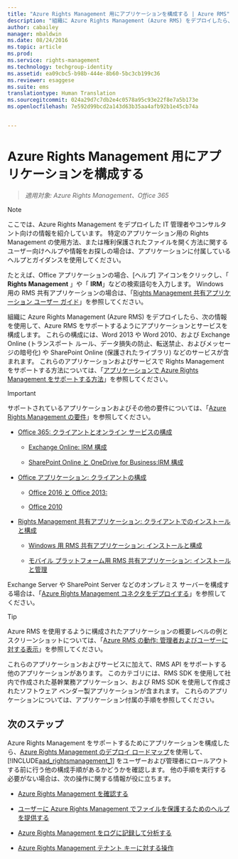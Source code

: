 ```yaml
---
title: "Azure Rights Management 用にアプリケーションを構成する | Azure RMS"
description: "組織に Azure Rights Management (Azure RMS) をデプロイしたら、次の情報を使用して、Azure RMS をサポートするようにアプリケーションとサービスを構成します。 これらの構成には、Word 2013 や Word 2010、および Exchange Online (トランスポート ルール、データ損失の防止、転送禁止、およびメッセージの暗号化) や SharePoint Online (保護されたライブラリ) などのサービスが含まれます。"
author: cabailey
manager: mbaldwin
ms.date: 08/24/2016
ms.topic: article
ms.prod: 
ms.service: rights-management
ms.technology: techgroup-identity
ms.assetid: ea09cbc5-b98b-444e-8b60-5bc3cb199c36
ms.reviewer: esaggese
ms.suite: ems
translationtype: Human Translation
ms.sourcegitcommit: 024a29d7c7db2e4c0578a95c93e22f8e7a5b173e
ms.openlocfilehash: 7e592d99bcd2a143d63b35aa4afb92b1e45cb74a


---
```


# Azure Rights Management 用にアプリケーションを構成する

>*適用対象: Azure Rights Management、Office 365*

> [!NOTE]
> ここでは、Azure Rights Management をデプロイした IT 管理者やコンサルタント向けの情報を紹介しています。 特定のアプリケーション用の Rights Management の使用方法、または権利保護されたファイルを開く方法に関するユーザー向けヘルプや情報をお探しの場合は、アプリケーションに付属しているヘルプとガイダンスを使用してください。
>
> たとえば、Office アプリケーションの場合、[ヘルプ] アイコンをクリックし、「 **Rights Management** 」や「 **IRM**」などの検索語句を入力します。 Windows 用の RMS 共有アプリケーションの場合は、「[Rights Management 共有アプリケーション ユーザー ガイド](../rms-client/sharing-app-user-guide.md)」を参照してください。

組織に Azure Rights Management (Azure RMS) をデプロイしたら、次の情報を使用して、Azure RMS をサポートするようにアプリケーションとサービスを構成します。 これらの構成には、Word 2013 や Word 2010、および Exchange Online (トランスポート ルール、データ損失の防止、転送禁止、およびメッセージの暗号化) や SharePoint Online (保護されたライブラリ) などのサービスが含まれます。 これらのアプリケーションおよびサービスで Rights Management をサポートする方法については、「[アプリケーションで Azure Rights Management をサポートする方法](../understand-explore/applications-support.md)」を参照してください。

> [!IMPORTANT]
> サポートされているアプリケーションおよびその他の要件については、「[Azure Rights Management の要件](../get-started/requirements-azure-rms.md)」を参照してください。

-   [Office 365: クライアントとオンライン サービスの構成](configure-office365.md)

    -   [Exchange Online: IRM 構成](configure-office365.md#exchange-online-irm-configuration)

    -   [SharePoint Online と OneDrive for Business:IRM 構成](configure-office365.md#sharepoint-online-and-onedrive-for-business-irm-configuration)

- [Office アプリケーション: クライアントの構成](configure-office-apps.md)

    -   [Office 2016 と Office 2013:](configure-office-apps.md#office-2016-and-office-2013)

    -   [Office 2010](configure-office-apps.md#office-2010)

-   [Rights Management 共有アプリケーション: クライアントでのインストールと構成](configure-sharing-app.md)

    -   [Windows 用 RMS 共有アプリケーション: インストールと構成](configure-sharing-app.md#the-rms-sharing-application-for-windows-installation-and-configuration)

    -   [モバイル プラットフォーム用 RMS 共有アプリケーション: インストールと管理](configure-sharing-app.md#the-rms-sharing-application-for-mobile-platforms-installation-and-management)


Exchange Server や SharePoint Server などのオンプレミス サーバーを構成する場合は、「[Azure Rights Management コネクタをデプロイする](deploy-rms-connector.md)」を参照してください。

> [!TIP]
> Azure RMS を使用するように構成されたアプリケーションの概要レベルの例とスクリーンショットについては、「[Azure RMS の動作: 管理者およびユーザーに対する表示](../understand-explore/what-admins-users-see.md)」を参照してください。


これらのアプリケーションおよびサービスに加えて、RMS API をサポートする他のアプリケーションがあります。 このカテゴリには、RMS SDK を使用して社内で作成された基幹業務アプリケーション、および RMS SDK を使用して作成されたソフトウェア ベンダー製アプリケーションが含まれます。 これらのアプリケーションについては、アプリケーション付属の手順を参照してください。

## 次のステップ
Azure Rights Management をサポートするためにアプリケーションを構成したら、[Azure Rights Management のデプロイ ロードマップ](../plan-design/deployment-roadmap.md)を使用して、[!INCLUDE[aad_rightsmanagement_1](../includes/aad_rightsmanagement_1_md.md)] をユーザーおよび管理者にロールアウトする前に行う他の構成手順があるかどうかを確認します。 他の手順を実行する必要がない場合は、次の操作に関する情報が役に立ちます。

- [Azure Rights Management を確認する](verify.md)

- [ユーザーに Azure Rights Management でファイルを保護するためのヘルプを提供する](help-users.md)

- [Azure Rights Management をログに記録して分析する](log-analyze-usage.md)

- [Azure Rights Management テナント キーに対する操作](operations-tenant-key.md)





<!--HONumber=Aug16_HO4-->


